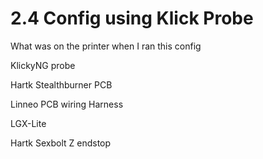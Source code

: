# 2.4 Config using Klick Probe

What was on the printer when I ran this config

KlickyNG probe

Hartk Stealthburner PCB 

Linneo PCB wiring Harness

LGX-Lite

Hartk Sexbolt Z endstop 
